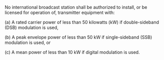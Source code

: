 No international broadcast station shall be authorized to install, or be licensed for operation of, transmitter equipment with:

(a) A rated carrier power of less than 50 kilowatts (kW) if double-sideband (DSB) modulation is used,

(b) A peak envelope power of less than 50 kW if single-sideband (SSB) modulation is used, or

(c) A mean power of less than 10 kW if digital modulation is used.

